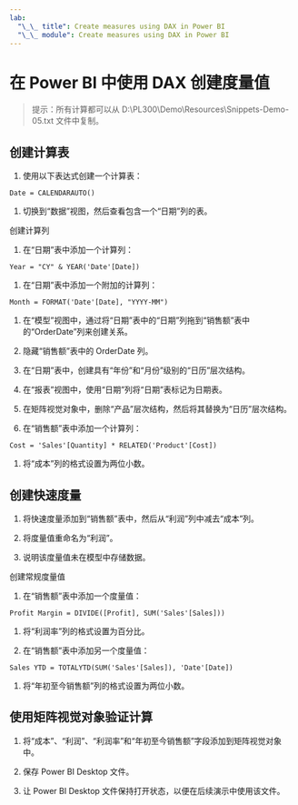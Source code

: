 ```yaml
---
lab:
  "\_\_ title": Create measures using DAX in Power BI
  "\_\_ module": Create measures using DAX in Power BI
---
```

# 在 Power BI 中使用 DAX 创建度量值

> 提示：所有计算都可以从 D:\PL300\Demo\Resources\Snippets-Demo-05.txt 文件中复制。

## 创建计算表

1. 使用以下表达式创建一个计算表：

```dax
Date = CALENDARAUTO()
```

1. 切换到“数据”视图，然后查看包含一个“日期”列的表。

创建计算列

1. 在“日期”表中添加一个计算列：

```dax
Year = "CY" & YEAR('Date'[Date])
```

1. 在“日期”表中添加一个附加的计算列：

```dax
Month = FORMAT('Date'[Date], "YYYY-MM")
```

1. 在“模型”视图中，通过将“日期”表中的“日期”列拖到“销售额”表中的“OrderDate”列来创建关系。

1. 隐藏“销售额”表中的 OrderDate 列。

1. 在“日期”表中，创建具有“年份”和“月份”级别的“日历”层次结构。

1. 在“报表”视图中，使用“日期”列将“日期”表标记为日期表。

1. 在矩阵视觉对象中，删除“产品”层次结构，然后将其替换为“日历”层次结构。

1. 在“销售额”表中添加一个计算列：

```dax
Cost = 'Sales'[Quantity] * RELATED('Product'[Cost])
```

1. 将“成本”列的格式设置为两位小数。

## 创建快速度量

1. 将快速度量添加到“销售额”表中，然后从“利润”列中减去“成本”列。

1. 将度量值重命名为“利润”。

1. 说明该度量值未在模型中存储数据。

创建常规度量值

1. 在“销售额”表中添加一个度量值：

```dax
Profit Margin = DIVIDE([Profit], SUM('Sales'[Sales]))
```

1. 将“利润率”列的格式设置为百分比。

1. 在“销售额”表中添加另一个度量值：

```dax
Sales YTD = TOTALYTD(SUM('Sales'[Sales]), 'Date'[Date])
```

1. 将“年初至今销售额”列的格式设置为两位小数。

## 使用矩阵视觉对象验证计算

1. 将“成本”、“利润”、“利润率”和“年初至今销售额”字段添加到矩阵视觉对象中。

1. 保存 Power BI Desktop 文件。

1. 让 Power BI Desktop 文件保持打开状态，以便在后续演示中使用该文件。
